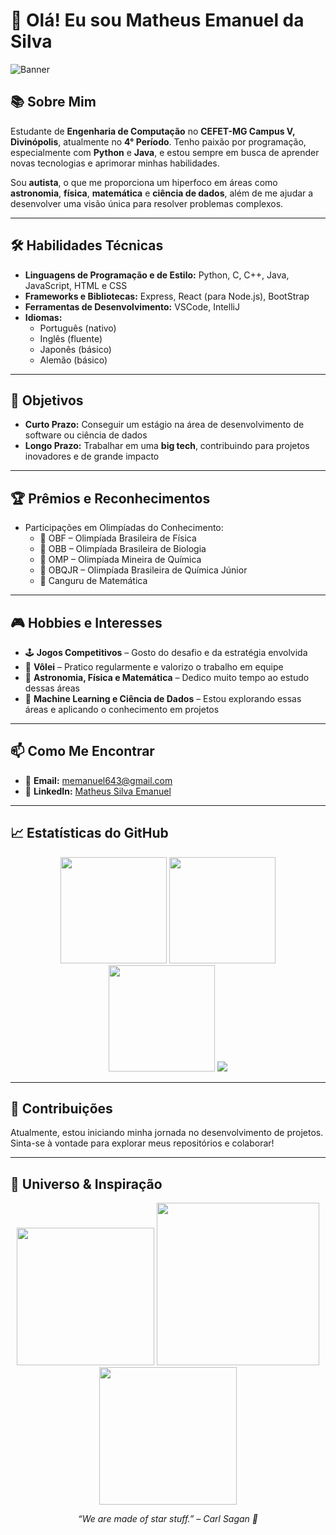 # 👋 Olá! Eu sou Matheus Emanuel da Silva

![Banner](https://i.imgur.com/oQnRUfV.jpeg)

## 📚 Sobre Mim

Estudante de **Engenharia de Computação** no **CEFET-MG Campus V, Divinópolis**, atualmente no **4° Período**. Tenho paixão por programação, especialmente com **Python** e **Java**, e estou sempre em busca de aprender novas tecnologias e aprimorar minhas habilidades.

Sou **autista**, o que me proporciona um hiperfoco em áreas como **astronomia**, **física**, **matemática** e **ciência de dados**, além de me ajudar a desenvolver uma visão única para resolver problemas complexos.

---

## 🛠️ Habilidades Técnicas

- **Linguagens de Programação e de Estilo:** Python, C, C++, Java, JavaScript, HTML e CSS  
- **Frameworks e Bibliotecas:** Express, React (para Node.js), BootStrap  
- **Ferramentas de Desenvolvimento:** VSCode, IntelliJ  
- **Idiomas:**  
  - Português (nativo)  
  - Inglês (fluente)  
  - Japonês (básico)  
  - Alemão (básico)

---

## 🎯 Objetivos

- **Curto Prazo:** Conseguir um estágio na área de desenvolvimento de software ou ciência de dados  
- **Longo Prazo:** Trabalhar em uma **big tech**, contribuindo para projetos inovadores e de grande impacto

---

## 🏆 Prêmios e Reconhecimentos

- Participações em Olimpíadas do Conhecimento:
  - 🥇 OBF – Olimpíada Brasileira de Física  
  - 🥇 OBB – Olimpíada Brasileira de Biologia  
  - 🥇 OMP – Olimpíada Mineira de Química  
  - 🥇 OBQJR – Olimpíada Brasileira de Química Júnior  
  - 🥇 Canguru de Matemática

---

## 🎮 Hobbies e Interesses

- 🕹️ **Jogos Competitivos** – Gosto do desafio e da estratégia envolvida  
- 🏐 **Vôlei** – Pratico regularmente e valorizo o trabalho em equipe  
- 🔭 **Astronomia, Física e Matemática** – Dedico muito tempo ao estudo dessas áreas  
- 🤖 **Machine Learning e Ciência de Dados** – Estou explorando essas áreas e aplicando o conhecimento em projetos

---

## 📫 Como Me Encontrar

- 📧 **Email:** [memanuel643@gmail.com](mailto:memanuel643@gmail.com)  
- 💼 **LinkedIn:** [Matheus Silva Emanuel](https://www.linkedin.com/in/matheus-silva-emanuel/)

---

## 📈 Estatísticas do GitHub

<p align="center">

  <!-- GitHub Stats -->
  <img height="170em" src="https://github-readme-stats.vercel.app/api?username=Matheus-Emanue123&show_icons=true&theme=dracula&include_all_commits=true&count_private=true&hide=contribs" />

  <!-- Linguagens mais usadas -->
  <img height="170em" src="https://github-readme-stats.vercel.app/api/top-langs/?username=Matheus-Emanue123&layout=compact&theme=dracula&hide=JetBrains%20MPS,Jupyter%20Notebook" />

  <!-- Streaks de contribuição -->
  <img height="170em" src="https://github-readme-streak-stats.herokuapp.com?user=Matheus-Emanue123&theme=dracula&hide_border=false" />

  <!-- Resumo visual moderno -->
  <img src="https://github-profile-summary-cards.vercel.app/api/cards/profile-details?username=Matheus-Emanue123&theme=dracula" />

</p>

---

## 🤝 Contribuições

Atualmente, estou iniciando minha jornada no desenvolvimento de projetos. Sinta-se à vontade para explorar meus repositórios e colaborar!

---

## 🌌 Universo & Inspiração

<p align="center">
  <!-- Galáxia em rotação -->
  <img src="https://media3.giphy.com/media/v1.Y2lkPTc5MGI3NjExMjdyZGthcXRsNXB2aXZ3dHJ0dWZ3bTUxYTZscGdyYWE3Y2hsYzhzaSZlcD12MV9pbnRlcm5hbF9naWZfYnlfaWQmY3Q9Zw/oXpAjgGmhcEVbFr5a1/giphy.gif" width="220" />

  <!-- Buraco negro girando -->
  <img src="https://media1.giphy.com/media/v1.Y2lkPTc5MGI3NjExMHZjMThma2podGxvemE4amFobXZ3bnYycnF6cm0yeDV2bjZsdHZrYiZlcD12MV9pbnRlcm5hbF9naWZfYnlfaWQmY3Q9Zw/5HSYaZTcRpYnS/giphy.gif" width="260" />

  <!-- Explosão de supernova -->
  <img src="https://media2.giphy.com/media/v1.Y2lkPTc5MGI3NjExZThoNWR1bWNqcHhieTRucWg3NnByZDBjY25ndXJ6emtvMmJnNTRuZCZlcD12MV9pbnRlcm5hbF9naWZfYnlfaWQmY3Q9Zw/bGgsc5mWoryfgKBx1u/giphy.gif" width="220" />
</p>

<p align="center"><i>“We are made of star stuff.” – Carl Sagan 🌠</i></p>



